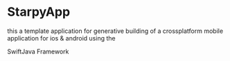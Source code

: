 # StarpyApp

this a template application for generative building of a crossplatform mobile application for ios & android using the 

SwiftJava Framework
